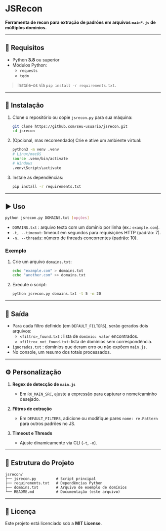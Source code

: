 # JSRecon

**Ferramenta de recon para extração de padrões em arquivos `main*.js` de múltiplos domínios.**

---

## 📌 Requisitos

- Python **3.8** ou superior
- Módulos Python:
    - `requests`
    - `tqdm`

> Instale-os via `pip install -r requirements.txt`.

---

## 🚀 Instalação

1. Clone o repositório ou copie `jsrecon.py` para sua máquina:
   ```bash
   git clone https://github.com/seu-usuario/jsrecon.git
   cd jsrecon
   ```

2. (Opcional, mas recomendado) Crie e ative um ambiente virtual:
   ```bash
   python3 -m venv .venv
   # Linux/macOS
   source .venv/bin/activate
   # Windows
   .venv\Scripts\activate
   ```

3. Instale as dependências:
   ```bash
   pip install -r requirements.txt
   ```

---

## ▶️ Uso

```bash
python jsrecon.py DOMAINS.txt [opções]
```

- `DOMAINS.txt`  : arquivo texto com um domínio por linha (ex.: `example.com`).
- `-t, --timeout`: timeout em segundos para requisições HTTP (padrão: 7).
- `-n, --threads`: número de threads concorrentes (padrão: 10).

### Exemplo

1. Crie um arquivo `domains.txt`:
   ```bash
   echo "example.com" > domains.txt
   echo "another.com" >> domains.txt
   ```
2. Execute o script:
   ```bash
   python jsrecon.py domains.txt -t 5 -n 20
   ```

---

## 📂 Saída

- Para cada filtro definido (em `DEFAULT_FILTERS`), serão gerados dois arquivos:
    - `<filtro>_found.txt`     : lista de `domínio: valor` encontrados.
    - `<filtro>_not_found.txt`: lista de domínios sem correspondência.
- `ignorados.txt`            : domínios que deram erro ou não expõem `main.js`.
- No console, um resumo dos totais processados.

---

## ⚙️ Personalização

1. **Regex de detecção de `main.js`**
    - Em `RX_MAIN_SRC`, ajuste a expressão para capturar o nome/caminho desejado.

2. **Filtros de extração**
    - Em `DEFAULT_FILTERS`, adicione ou modifique pares `nome: re.Pattern` para outros padrões no JS.

3. **Timeout e Threads**
    - Ajuste dinamicamente via CLI (`-t`, `-n`).

---

## 📁 Estrutura do Projeto

```
jsrecon/
├── jsrecon.py         # Script principal
├── requirements.txt   # Dependências Python
├── domains.txt        # Arquivo de exemplo de domínios
└── README.md          # Documentação (este arquivo)
```

---

## 📝 Licença

Este projeto está licenciado sob a **MIT License**.

